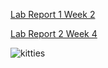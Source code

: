 [Lab Report 1 Week 2](https://khiemddang.github.io/cse15l-lab-reports/cse15l-lab-1-week-2.html)

[Lab Report 2 Week 4](https://khiemddang.github.io/cse15l-lab-reports/cse15l-lab-2-week-4.html)

![kitties](https://preview.redd.it/5l9114ro4jc01.jpg?auto=webp&s=93d7980635accc2bd1b4e70f304cd75be49d2101)

